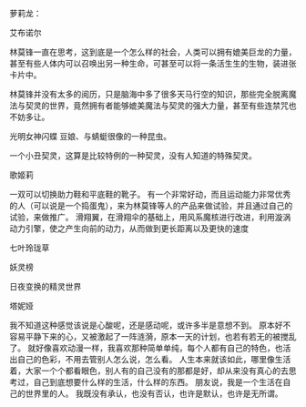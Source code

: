
萝莉龙：

艾布诺尔


林莫锋一直在思考，这到底是一个怎么样的社会，人类可以拥有媲美巨龙的力量，甚至有些人体内可以召唤出另一种生命，可甚至可以将一条活生生的生物，装进张卡片中。

林莫锋并没有太多的阅历，只是脑海中多了很多天马行空的知识，那些完全脱离魔法与契灵的世界，竟然拥有者能够媲美魔法与契灵的强大力量，甚至有些连禁咒也不妨多让。






光明女神闪蝶
豆娘、与蜻蜓很像的一种昆虫。

一个小丑契灵，这算是比较特例的一种契灵，没有人知道的特殊契灵。





歌姬莉




一双可以切换助力鞋和平底鞋的靴子。
有一个非常好动，而且运动能力非常优秀的人（可以说是一个捣蛋鬼），来为林莫锋等人的产品来做试验，并且通过自己的试验，来做推广。
滑翔翼，在滑翔伞的基础上，用风系魔核进行改进，利用漩涡动力引擎，使之产生向前的动力，从而做到更长距离以及更快的速度



七叶玲珑草


妖灵榜


日夜变换的精灵世界







塔妮娅


















我不知道这种感觉该说是心酸呢，还是感动呢，或许多半是意想不到。
原本好不容易平静下来的心，又被激起了一阵涟漪，原本一天的计划，也若有若无的被搅乱了。
就好像喜欢动漫一样，我喜欢那种简单单纯，每个人都有自己的特色，也活出自己的色彩，不用去管别人怎么说，怎么看。
人生本来就该如此，哪里像生活着，大家一个个都看眼色，别人有的自己没有的那都是好，却从来没有真心的去思考过，自己到底想要什么样的生活，什么样的东西。
朋友说，我是一个生活在自己的世界里的人。
我既没有承认，也没有否认，也许是默认，也许是无所谓。













